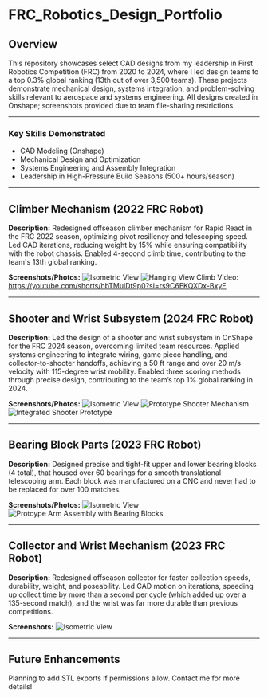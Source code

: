 # FRC_Robotics_Design_Portfolio

## Overview
This repository showcases select CAD designs from my leadership in First Robotics Competition (FRC) from 2020 to 2024, where I led design teams to a top 0.3% global ranking (13th out of over 3,500 teams). These projects demonstrate mechanical design, systems integration, and problem-solving skills relevant to aerospace and systems engineering. All designs created in Onshape; screenshots provided due to team file-sharing restrictions.

---

### Key Skills Demonstrated
- CAD Modeling (Onshape)
- Mechanical Design and Optimization
- Systems Engineering and Assembly Integration
- Leadership in High-Pressure Build Seasons (500+ hours/season)

---

## Climber Mechanism (2022 FRC Robot)
**Description:** Redesigned offseason climber mechanism for Rapid React in the FRC 2022 season, optimizing pivot resiliency and telescoping speed. Led CAD iterations, reducing weight by 15% while ensuring compatibility with the robot chassis. Enabled 4-second climb time, contributing to the team's 13th global ranking.

**Screenshots/Photos:**
![Isometric View](2022_climber_redesign.png)
![Hanging View](hanging2022climber.png)
Climb Video: https://youtube.com/shorts/hbTMuiDt9p0?si=rs9C6EKQXDx-BxyF

---

## Shooter and Wrist Subsystem (2024 FRC Robot)
**Description:** Led the design of a shooter and wrist subsystem in OnShape for the FRC 2024 season, overcoming limited team resources. Applied systems engineering to integrate wiring, game piece handling, and collector-to-shooter handoffs, achieving a 50 ft range and over 20 m/s velocity with 115-degree wrist mobility. Enabled three scoring methods through precise design, contributing to the team’s top 1% global ranking in 2024.

**Screenshots/Photos:**
![Isometric View](2024_shooter.png)
![Prototype Shooter Mechanism](2024_shooter_prototype.png)
![Integrated Shooter Prototype](2024_shooter_integrated.png)

---

## Bearing Block Parts (2023 FRC Robot)
**Description:** Designed precise and tight-fit upper and lower bearing blocks (4 total), that housed over 60 bearings for a smooth translational telescoping arm. Each block was manufactured on a CNC and never had to be replaced for over 100 matches.

**Screenshots/Photos:**
![Isometric View](2023_bearingblocks.png)
![Protoype Arm Assembly with Bearing Blocks](2023_armassembly_prototype.png)

---

## Collector and Wrist Mechanism (2023 FRC Robot)
**Description:** Redesigned offseason collector for faster collection speeds, durability, weight, and poseability. Led CAD motion on iterations, speeding up collect time by more than a second per cycle (which added up over a 135-second match), and the wrist was far more durable than previous competitions.

**Screenshots:**
![Isometric View](2023_collector&wrist_redesign.png)

---

## Future Enhancements
Planning to add STL exports if permissions allow. Contact me for more details!
